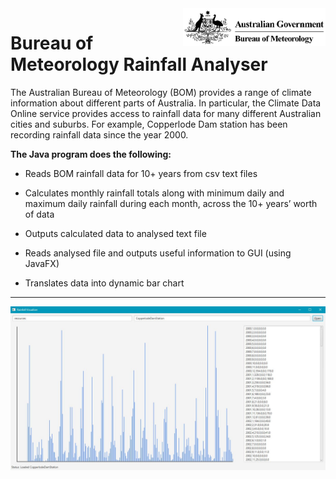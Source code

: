 <a href="http://www.bom.gov.au/">
    <img src="bom_logo_transparent.png" alt="BOM Logo" title="BOM Logo" align="right" height="60" />
</a>

# Bureau of Meteorology Rainfall Analyser



The Australian Bureau of Meteorology (BOM) provides a range of climate information about different parts of Australia.
In particular, the Climate Data Online service provides access to rainfall data for many different Australian cities and suburbs.
For example, Copperlode Dam station has been recording rainfall data since the year 2000. 


**The Java program does the following:**
* Reads BOM rainfall data for 10+ years from csv text files

* Calculates monthly rainfall totals along with minimum daily and maximum daily rainfall during each month, across the 10+ years’ worth of data

* Outputs calculated data to analysed text file

* Reads analysed file and outputs useful information to GUI (using JavaFX)

* Translates data into dynamic bar chart

---

<img src="Visualiser.JPG">
